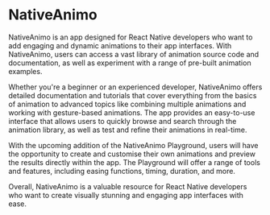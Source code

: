 # NativeAnimo

NativeAnimo is an app designed for React Native developers who want to add engaging and dynamic animations to their app interfaces. With NativeAnimo, users can access a vast library of animation source code and documentation, as well as experiment with a range of pre-built animation examples.

Whether you're a beginner or an experienced developer, NativeAnimo offers detailed documentation and tutorials that cover everything from the basics of animation to advanced topics like combining multiple animations and working with gesture-based animations. The app provides an easy-to-use interface that allows users to quickly browse and search through the animation library, as well as test and refine their animations in real-time.

With the upcoming addition of the NativeAnimo Playground, users will have the opportunity to create and customise their own animations and preview the results directly within the app. The Playground will offer a range of tools and features, including easing functions, timing, duration, and more.

Overall, NativeAnimo is a valuable resource for React Native developers who want to create visually stunning and engaging app interfaces with ease.




